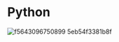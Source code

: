 # Python

![f5643096750899 5eb54f3381b8f](https://user-images.githubusercontent.com/98988642/172586660-0baade5e-3888-49f4-af67-5d8ec77657c9.png)


